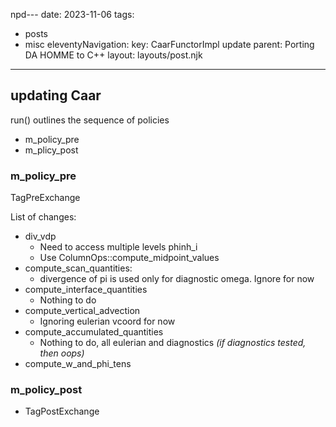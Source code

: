 npd---
date: 2023-11-06
tags:
  - posts
  - misc
eleventyNavigation:
  key: CaarFunctorImpl update
  parent: Porting DA HOMME to C++
layout: layouts/post.njk
---


## updating Caar
run() outlines the sequence of policies
  * m_policy_pre
  * m_plicy_post
  

  
### m_policy_pre
TagPreExchange

List of changes:
  * div_vdp
    * Need to access multiple levels phinh_i
    * Use ColumnOps::compute_midpoint_values
  * compute_scan_quantities:
    * divergence of pi is used only for diagnostic omega. Ignore for now
  * compute_interface_quantities
    * Nothing to do 
  * compute_vertical_advection
    * Ignoring eulerian vcoord for now
  * compute_accumulated_quantities
    * Nothing to do, all eulerian and diagnostics *(if diagnostics tested, then oops)*
  * compute_w_and_phi_tens
    
  
  
  
### m_policy_post
  * TagPostExchange
